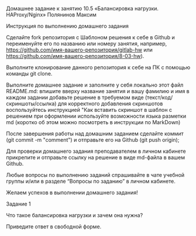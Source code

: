 Домашнее задание к занятию 10.5 «Балансировка нагрузки. HAProxy/Nginx» Полянинов Максим 

Инструкция по выполнению домашнего задания

Сделайте fork репозитория c Шаблоном решения к себе в Github и переименуйте его по названию или номеру занятия, например, https://github.com/имя-вашего-репозитория/gitlab-hw или https://github.com/имя-вашего-репозитория/8-03-hw).

Выполните клонирование данного репозитория к себе на ПК с помощью команды git clone.

Выполните домашнее задание и заполните у себя локально этот файл README.md:
впишите вверху название занятия и вашу фамилию и имя
в каждом задании добавьте решение в требуемом виде (текст/код/скриншоты/ссылка)
для корректного добавления скриншотов воспользуйтесь инструкцией "Как вставить скриншот в шаблон с решением
при оформлении используйте возможности языка разметки md (коротко об этом можно посмотреть в инструкции по MarkDown)

После завершения работы над домашним заданием сделайте коммит (git commit -m "comment") и отправьте его на Github (git push origin);

Для проверки домашнего задания преподавателем в личном кабинете прикрепите и отправьте ссылку на решение в виде md-файла в вашем Github.

Любые вопросы по выполнению заданий спрашивайте в чате учебной группы и/или в разделе “Вопросы по заданию” в личном кабинете.

Желаем успехов в выполнении домашнего задания!

Задание 1

Что такое балансировка нагрузки и зачем она нужна?

Приведите ответ в свободной форме.
